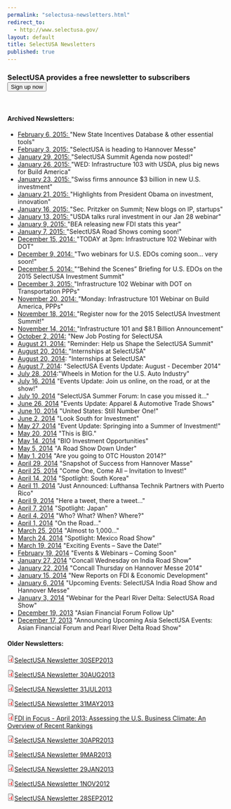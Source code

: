```yaml
---
permalink: "selectusa-newsletters.html"
redirect_to:
  - http://www.selectusa.gov/
layout: default
title: SelectUSA Newsletters
published: true
---
```


<script src="http://code.jquery.com/jquery-latest.min.js" type="text/javascript"></script>

<h3>SelectUSA provides a free&nbsp;newsletter to subscribers &nbsp;<input type="button" value="Sign up now" onclick="javascript: $.getScript('https://content.govdelivery.com/overlay/js/658.js' , function (){ youFunctionCall() ; } );" /></h3>

</br>

#### Archived Newsletters:

*   [February 6, 2015: ](http://tinyurl.com/le9ugj9)&quot;New State Incentives Database &amp; other essential tools&quot;
*   [February 3, 2015: ](http://tinyurl.com/kazwlwh)&quot;SelectUSA is heading to Hannover Messe&quot;
*   [January 29, 2015: ](http://tinyurl.com/oc4go8e)&quot;SelectUSA Summit Agenda now posted!&quot;
*   [January 26, 2015: ](http://tinyurl.com/lw8f6d7)&quot;WED: Infrastructure 103 with USDA, plus big news for Build America&quot;
*   [January 23, 2015: ](http://tinyurl.com/nsc49vr)&quot;Swiss firms announce $3 billion in new U.S. investment&quot;
*   [January 21, 2015: ](http://tinyurl.com/pfftvh2)&quot;Highlights from President Obama on investment, innovation&quot;
*   [January 16, 2015: ](http://tinyurl.com/krqhclb)&quot;Sec. Pritzker on Summit; New blogs on IP, startups&quot;
*   [January 13, 2015: ](http://tinyurl.com/m8qacm2)&quot;USDA talks rural investment in our Jan 28 webinar&quot;
*   [January 9, 2015: ](http://tinyurl.com/neyf4hs)&quot;BEA releasing new FDI stats this year&quot;
*   [January 7, 2015: ](http://tinyurl.com/lyzold4)&quot;SelectUSA Road Shows coming soon!&quot;
*   [December 15, 2014: ](http://tinyurl.com/n5r9vmh)&quot;TODAY at 3pm: Infrastructure 102 Webinar with DOT&quot;
*   [December 9, 2014: ](http://content.govdelivery.com/accounts/USITATRADE/bulletins/e1e2ab)&quot;Two webinars for U.S. EDOs coming soon... very soon!&quot;
*   [December 5, 2014: ](http://tinyurl.com/luh8ucg)&quot;“Behind the Scenes” Briefing for U.S. EDOs on the 2015 SelectUSA Investment Summit&quot;
*   [December 3, 2015: ](http://tinyurl.com/pg5dujq)&quot;Infrastructure 102 Webinar with DOT on Transportation PPPs&quot;
*   [November 20, 2014: ](http://tinyurl.com/l6ues6h)&quot;Monday: Infrastructure 101 Webinar on Build America, PPPs&quot;
*   [November 18, 2014: ](http://content.govdelivery.com/accounts/USITATRADE/bulletins/dd0d99)&quot;Register now for the 2015 SelectUSA Investment Summit!&quot;
*   [November 14, 2014: ](http://tinyurl.com/q3yybhv)&quot;Infrastructure 101 and $8.1 Billion Announcement&quot;
*   [October 2, 2014:](http://content.govdelivery.com/accounts/USITATRADE/bulletins/d3335b)
  &quot;New Job Posting for SelectUSA
*   [August 21, 2014:](http://tinyurl.com/jvqqpjo) &quot;Reminder: Help us Shape the SelectUSA Summit&quot;
*   [August 20, 2014: ](http://tinyurl.com/llgec9d)&quot;Internships at SelectUSA&quot;
*   [August 20, 2014](http://content.govdelivery.com/accounts/USITATRADE/bulletins/cad4b4): "Internships at SelectUSA"
*   [August 7, 2014](http://content.govdelivery.com/accounts/USITATRADE/bulletins/c87b7d): "SelectUSA Events Update: August - December 2014"
*   [July 28, 2014](http://content.govdelivery.com/accounts/USITATRADE/bulletins/c6c9ad):"Wheels in Motion for the U.S. Auto Industry"
*   [July 16, 2014](http://content.govdelivery.com/accounts/USITATRADE/bulletins/c47fa0) "Events Update: Join us online, on the road, or at the show!"
*   [July 10, 2014](http://content.govdelivery.com/accounts/USITATRADE/bulletins/c30fcf) "SelectUSA Summer Forum: In case you missed it..."
*   [June 26, 2014](http://content.govdelivery.com/accounts/USITATRADE/bulletins/bf9455)&nbsp;"Events Update: Apparel &amp; Automotive Trade
Shows"
*   [June 10, 2014](http://content.govdelivery.com/accounts/USITATRADE/bulletins/bbc000)&nbsp;"United States: Still Number One!"
*   [June 2, 2014](http://content.govdelivery.com/accounts/USITATRADE/bulletins/b68a28)&nbsp;"Look South for Investment"
*   [May 27, 2014](http://content.govdelivery.com/accounts/USITATRADE/bulletins/b7bfea)&nbsp;"Event Update: Springing into a Summer of
Investment!"
*   [May 20, 2014](http://content.govdelivery.com/accounts/USITATRADE/bulletins/b8e9d8)&nbsp;"This is BIG."
*   [May 14, 2014](http://content.govdelivery.com/accounts/USITATRADE/bulletins/b7f078)&nbsp;"BIO Investment Opportunities"
*   [May 5, 2014](http://content.govdelivery.com/accounts/USITATRADE/bulletins/b2c2b4)&nbsp;"A Road Show Down Under"
*   [May 1, 2014](http://content.govdelivery.com/accounts/USITATRADE/bulletins/b4a956)&nbsp;"Are you going to OTC Houston 2014?"
*   [April 29, 2014](http://content.govdelivery.com/accounts/USITATRADE/bulletins/b448ed)&nbsp;"Snapshot of Success from Hannover Masse"
*   [April 25, 2014](http://content.govdelivery.com/accounts/USITATRADE/bulletins/b1edc2)&nbsp;"Come One, Come All – Invitation to Invest!"
*   [April 14, 2014](http://content.govdelivery.com/accounts/USITATRADE/bulletins/aef523)&nbsp;"Spotlight: South Korea"
*   [April 11, 2014](http://content.govdelivery.com/accounts/USITATRADE/bulletins/b093d2)&nbsp;"Just Announced: Lufthansa Technik Partners with
Puerto Rico"
*   [April 9, 2014](http://content.govdelivery.com/accounts/USITATRADE/bulletins/afe5d8)&nbsp;"Here a tweet, there a tweet…"
*   [April 7, 2014](http://content.govdelivery.com/accounts/USITATRADE/bulletins/ad1518)&nbsp;"Spotlight: Japan"
*   [April 4, 2014](http://content.govdelivery.com/accounts/USITATRADE/bulletins/ae9d7a)&nbsp;"Who? What? When? Where?"
*   [April 1, 2014](http://content.govdelivery.com/accounts/USITATRADE/bulletins/ad084b)&nbsp;"On the Road…"
*   [March 25, 2014](http://content.govdelivery.com/accounts/USITATRADE/bulletins/acfc60)&nbsp;"Almost to 1,000…"
*   [March 24, 2014](http://content.govdelivery.com/accounts/USITATRADE/bulletins/abb03c)&nbsp;"Spotlight: Mexico Road Show"
*   [March 19, 2014](http://content.govdelivery.com/accounts/USITATRADE/bulletins/ab0060)&nbsp;"Exciting Events – Save the Date!"
*   [February 19, 2014](http://content.govdelivery.com/accounts/USITATRADE/bulletins/a5f00d)&nbsp;"Events &amp; Webinars – Coming Soon"
*   [January 27, 2014](http://content.govdelivery.com/accounts/USITATRADE/bulletins/a1d772)&nbsp;"Concall Wednesday on India Road Show"
*   [January 22, 2014](http://content.govdelivery.com/accounts/USITATRADE/bulletins/a0fa0d)&nbsp;"Concall Thursday on Hannover Messe 2014"
*   [January 15, 2014](http://content.govdelivery.com/accounts/USITATRADE/bulletins/9e8ae9)&nbsp;"New Reports on FDI &amp; Economic Development"
*   [January 6, 2014](http://content.govdelivery.com/accounts/USITATRADE/bulletins/9d0fb3)&nbsp;"Upcoming Events: SelectUSA India Road Show and
Hannover Messe"
*   [January 3, 2014](http://content.govdelivery.com/accounts/USITATRADE/bulletins/9ca1ac)&nbsp;"Webinar for the Pearl River Delta: SelectUSA
Road Show"
*   [December 19, 2013](http://content.govdelivery.com/accounts/USITATRADE/bulletins/9adba4)&nbsp;"Asian Financial Forum Follow Up"
*   [December 17, 2013](http://content.govdelivery.com/accounts/USITATRADE/bulletins/9a7875)&nbsp;"Announcing Upcoming Asia SelectUSA Events: Asian
Financial Forum and Pearl River Delta Road Show"

#### Older Newsletters:
![application/pdf icon](icons/application-pdf.png)[SelectUSA Newsletter 30SEP2013](documents/2013/october/selectusa_newsletter_30sep2013.pdf "selectusa_newsletter_30sep2013.pdf")

![application/pdf icon](icons/application-pdf.png)[SelectUSA Newsletter 30AUG2013](documents/2013/october/selectusa_newsletter_30aug2013.pdf "selectusa_newsletter_30aug2013.pdf")

![application/pdf icon](icons/application-pdf.png)[SelectUSA Newsletter 31JUL2013](documents/2013/october/selectusa_newsletter_31july2013.pdf "selectusa_newsletter_31july2013.pdf")

![application/pdf icon](icons/application-pdf.png)[SelectUSA Newsletter 31MAY2013](documents/2013/october/selectusa_newsletter_31may2013.pdf "selectusa_newsletter_31may2013.pdf")

![application/pdf icon](icons/application-pdf.png)[FDI in Focus - April 2013:  Assessing the U.S. Business Climate: An Overview of Recent Rankings](documents/2013/may/fdi_in_focus_-__april_2013.pdf "fdi_in_focus_-__april_2013.pdf")

![application/pdf icon](icons/application-pdf.png)[SelectUSA Newsletter 30APR2013](documents/2013/october/selectusa_newsletter_30apr2013.pdf "selectusa_newsletter_30apr2013.pdf")

![application/pdf icon](icons/application-pdf.png)[SelectUSA Newsletter 9MAR2013](documents/2013/april/selectusa_monthly_newsletter_9mar2013.pdf "selectusa_monthly_newsletter_9mar2013.pdf")

![application/pdf icon](icons/application-pdf.png)[SelectUSA Newsletter 29JAN2013](documents/2013/april/selectusa_monthly_newsletter_29jan2013.pdf "selectusa_monthly_newsletter_29jan2013.pdf")

![application/pdf icon](icons/application-pdf.png)[SelectUSA Newsletter 1NOV2012](documents/2013/april/selectusa_monthly_newsletter_1nov2012.pdf "selectusa_monthly_newsletter_1nov2012.pdf")

![application/pdf icon](icons/application-pdf.png)[SelectUSA Newsletter 28SEP2012](documents/2013/april/selectusa_monthly_newsletter_28sep2012.pdf "selectusa_monthly_newsletter_28sep2012.pdf")

